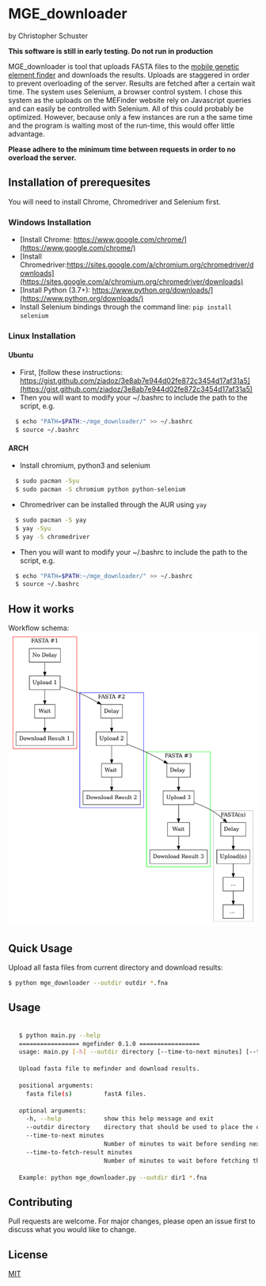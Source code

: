 # MGE_downloader
by Christopher Schuster

**This software is still in early testing. Do not run in production**

MGE_downloader is tool that uploads FASTA files to the [mobile genetic element finder](https://cge.cbs.dtu.dk/services/MobileElementFinder/)
 and downloads the results.
Uploads are staggered in order to prevent overloading of the server. Results are fetched after a certain
wait time. The system uses Selenium, a browser control system. I chose this system as the uploads on the
MEFinder website rely on Javascript queries and can easily be controlled with Selenium.
All of this could probably be optimized. However, because only a few instances are run a the same time
and the program is waiting most of the run-time, this would offer little advantage.

**Please adhere to the minimum time between requests in order to no overload the server.**


## Installation of prerequesites

You will need to install Chrome, Chromedriver and Selenium first.


### Windows Installation

* [Install Chrome: https://www.google.com/chrome/](https://www.google.com/chrome/)
* [Install Chromedriver:https://sites.google.com/a/chromium.org/chromedriver/downloads](https://sites.google.com/a/chromium.org/chromedriver/downloads)
* [Install Python (3.7+): https://www.python.org/downloads/](https://www.python.org/downloads/)
* Install Selenium bindings through the command line:
    `pip install selenium`


### Linux Installation

#### Ubuntu

* First, [follow these instructions: https://gist.github.com/ziadoz/3e8ab7e944d02fe872c3454d17af31a5](https://gist.github.com/ziadoz/3e8ab7e944d02fe872c3454d17af31a5)
* Then you will want to modify your ~/.bashrc to include the path to the script, e.g.
```bash
  $ echo "PATH=$PATH:~/mge_downloader/" >> ~/.bashrc
  $ source ~/.bashrc
```

#### ARCH
* Install chromium, python3 and selenium

```bash
  $ sudo pacman -Syu
  $ sudo pacman -S chromium python python-selenium
```

* Chromedriver can be installed through the AUR using `yay`

```bash
  $ sudo pacman -S yay
  $ yay -Syu
  $ yay -S chromedriver
```
* Then you will want to modify your ~/.bashrc to include the path to the script, e.g.
```bash
  $ echo "PATH=$PATH:~/mge_downloader/" >> ~/.bashrc
  $ source ~/.bashrc
```

## How it works

Workflow schema:
![Workflow](doc/_static/img/workflow.png?raw=true "Title")


## Quick Usage

Upload all fasta files from current directory and download results:

```bash
$ python mge_downloader --outdir outdir *.fna
```


## Usage

```bash

   $ python main.py --help
   ================= mgefinder 0.1.0 =================
   usage: main.py [-h] --outdir directory [--time-to-next minutes] [--time-to-fetch-result minutes] fasta files) [fasta file(s ...]

   Upload fasta file to mefinder and download results.

   positional arguments:
     fasta file(s)         fastA files.

   optional arguments:
     -h, --help            show this help message and exit
     --outdir directory    directory that should be used to place the output.
     --time-to-next minutes
                           Number of minutes to wait before sending next fasta file
     --time-to-fetch-result minutes
                           Number of minutes to wait before fetching the result

   Example: python mge_downloader.py --outdir dir1 *.fna

```

## Contributing
Pull requests are welcome. For major changes, please open an issue first to discuss what you would like to change.


## License
[MIT](https://choosealicense.com/licenses/mit/)